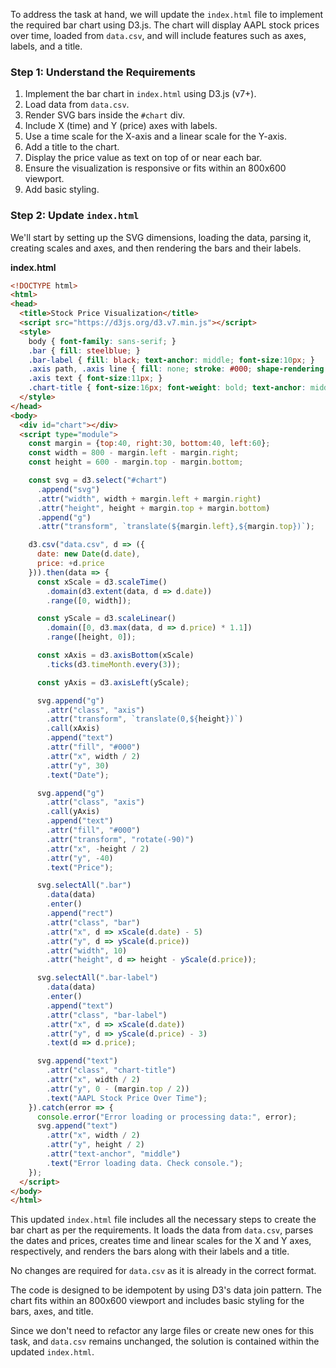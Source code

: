 To address the task at hand, we will update the `index.html` file to implement the required bar chart using D3.js. The chart will display AAPL stock prices over time, loaded from `data.csv`, and will include features such as axes, labels, and a title.

### Step 1: Understand the Requirements

1. Implement the bar chart in `index.html` using D3.js (v7+).
2. Load data from `data.csv`.
3. Render SVG bars inside the `#chart` div.
4. Include X (time) and Y (price) axes with labels.
5. Use a time scale for the X-axis and a linear scale for the Y-axis.
6. Add a title to the chart.
7. Display the price value as text on top of or near each bar.
8. Ensure the visualization is responsive or fits within an 800x600 viewport.
9. Add basic styling.

### Step 2: Update `index.html`

We'll start by setting up the SVG dimensions, loading the data, parsing it, creating scales and axes, and then rendering the bars and their labels.

**index.html**

```html
<!DOCTYPE html>
<html>
<head>
  <title>Stock Price Visualization</title>
  <script src="https://d3js.org/d3.v7.min.js"></script>
  <style>
    body { font-family: sans-serif; }
    .bar { fill: steelblue; }
    .bar-label { fill: black; text-anchor: middle; font-size:10px; }
    .axis path, .axis line { fill: none; stroke: #000; shape-rendering: crispEdges; }
    .axis text { font-size:11px; }
    .chart-title { font-size:16px; font-weight: bold; text-anchor: middle; }
  </style>
</head>
<body>
  <div id="chart"></div>
  <script type="module">
    const margin = {top:40, right:30, bottom:40, left:60};
    const width = 800 - margin.left - margin.right;
    const height = 600 - margin.top - margin.bottom;

    const svg = d3.select("#chart")
      .append("svg")
      .attr("width", width + margin.left + margin.right)
      .attr("height", height + margin.top + margin.bottom)
      .append("g")
      .attr("transform", `translate(${margin.left},${margin.top})`);

    d3.csv("data.csv", d => ({
      date: new Date(d.date),
      price: +d.price
    })).then(data => {
      const xScale = d3.scaleTime()
        .domain(d3.extent(data, d => d.date))
        .range([0, width]);

      const yScale = d3.scaleLinear()
        .domain([0, d3.max(data, d => d.price) * 1.1])
        .range([height, 0]);

      const xAxis = d3.axisBottom(xScale)
        .ticks(d3.timeMonth.every(3));

      const yAxis = d3.axisLeft(yScale);

      svg.append("g")
        .attr("class", "axis")
        .attr("transform", `translate(0,${height})`)
        .call(xAxis)
        .append("text")
        .attr("fill", "#000")
        .attr("x", width / 2)
        .attr("y", 30)
        .text("Date");

      svg.append("g")
        .attr("class", "axis")
        .call(yAxis)
        .append("text")
        .attr("fill", "#000")
        .attr("transform", "rotate(-90)")
        .attr("x", -height / 2)
        .attr("y", -40)
        .text("Price");

      svg.selectAll(".bar")
        .data(data)
        .enter()
        .append("rect")
        .attr("class", "bar")
        .attr("x", d => xScale(d.date) - 5)
        .attr("y", d => yScale(d.price))
        .attr("width", 10)
        .attr("height", d => height - yScale(d.price));

      svg.selectAll(".bar-label")
        .data(data)
        .enter()
        .append("text")
        .attr("class", "bar-label")
        .attr("x", d => xScale(d.date))
        .attr("y", d => yScale(d.price) - 3)
        .text(d => d.price);

      svg.append("text")
        .attr("class", "chart-title")
        .attr("x", width / 2)
        .attr("y", 0 - (margin.top / 2))
        .text("AAPL Stock Price Over Time");
    }).catch(error => {
      console.error("Error loading or processing data:", error);
      svg.append("text")
        .attr("x", width / 2)
        .attr("y", height / 2)
        .attr("text-anchor", "middle")
        .text("Error loading data. Check console.");
    });
  </script>
</body>
</html>
```

This updated `index.html` file includes all the necessary steps to create the bar chart as per the requirements. It loads the data from `data.csv`, parses the dates and prices, creates time and linear scales for the X and Y axes, respectively, and renders the bars along with their labels and a title.

No changes are required for `data.csv` as it is already in the correct format.

The code is designed to be idempotent by using D3's data join pattern. The chart fits within an 800x600 viewport and includes basic styling for the bars, axes, and title.

Since we don't need to refactor any large files or create new ones for this task, and `data.csv` remains unchanged, the solution is contained within the updated `index.html`.